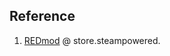 
## Reference

1. [REDmod](https://store.steampowered.com/app/2060310/Cyberpunk_2077_REDmod/) @ store.steampowered.
